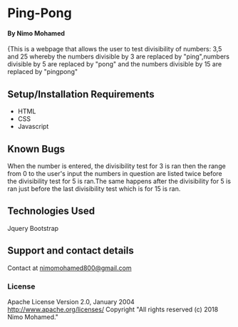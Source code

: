 # Ping-Pong
#### By Nimo Mohamed
{This is a webpage that allows the user to test divisibility of numbers: 3,5 and 25 whereby the
  numbers divisible by 3 are replaced by "ping",numbers divisible by 5 are replaced by "pong" and
  the numbers divisible by 15 are replaced by "pingpong"
## Setup/Installation Requirements
* HTML
* CSS
* Javascript
## Known Bugs
When the number is entered, the divisibility test for 3 is ran then the range from 0 to the user's input
the numbers in question are listed twice before the divisibility test for 5 is ran.The same happens after
the divisibility for 5 is ran just before the last divisibility test which is for 15 is ran.
## Technologies Used
Jquery
Bootstrap
## Support and contact details
Contact at nimomohamed800@gmail.com
### License
Apache License
Version 2.0, January 2004
http://www.apache.org/licenses/
Copyright   "All rights reserved (c) 2018 Nimo Mohamed."

